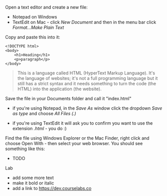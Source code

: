 
Open a text editor and create a new file:

- Notepad on Windows
- TextEdit on Mac - click _New Document_ and then in the menu bar click _Format...Make Plain Text_

Copy and paste this into it:

```
<!DOCTYPE html>
<body>
    <h1>Heading</h1>
    <p>paragraph</p>
</body>
```

> This is a language called HTML (HyperText Markup Language). It's the language of websites; it's not a full programming language but it still has a strict syntax and it needs something to turn the code (the HTML) into the application (the website).

Save the file in your Documents folder and call it "index.html"

- if you're using Notepad, in the _Save As_ window click the dropdown _Save as type_ and choose _All Files (*.*)_

- if you're using TextEdit it will ask you to confirm you want to use the extension _.html_ - you do :)

Find the file using Windows Explorer or the Mac Finder, right click and choose Open With - then select your web browser. You should see something like this:

- TODO

Lab

- add some more text
- make it bold or italic
- add a link to https://dev.courselabs.co